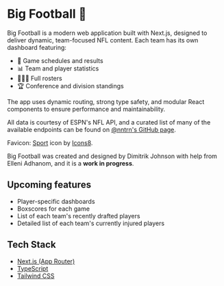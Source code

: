 # Big Football 🏈

Big Football is a modern web application built with Next.js, designed to deliver dynamic, team-focused NFL content. Each team has its own dashboard featuring:

- 📅 Game schedules and results
- 📊 Team and player statistics
- 🧑‍🤝‍🧑 Full rosters
- 🏆 Conference and division standings

The app uses dynamic routing, strong type safety, and modular React components to ensure performance and maintainability. 

All data is courtesy of ESPN's NFL API, and a curated list of many of the available endpoints can be found on [@nntrn's GitHub page](https://gist.github.com/nntrn/ee26cb2a0716de0947a0a4e9a157bc1c#scoreboard-api).

Favicon: [Sport](https://icons8.com/icon/W2pGKt6brLlk/sport) icon by [Icons8](https://icons8.com).

Big Football was created and designed by Dimitrik Johnson with help from Elleni Adhanom, and it is a **work in progress**.

## Upcoming features
- Player-specific dashboards
- Boxscores for each game
- List of each team's recently drafted players
- Detailed list of each team's currently injured players

## Tech Stack

- [Next.js (App Router)](https://nextjs.org/)
- [TypeScript](https://www.typescriptlang.org/)
- [Tailwind CSS](https://tailwindcss.com/)
